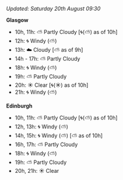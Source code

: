 *Updated: Saturday 20th August 09:30*

**Glasgow**

* 10h, 11h: :partly_sunny: Partly Cloudy [:cyclone:(:partly_sunny:) as of 10h]
* 12h: :cyclone: Windy (:partly_sunny:)
* 13h: :cloud: Cloudy [:partly_sunny: as of 9h]
* 14h - 17h: :partly_sunny: Partly Cloudy
* 18h: :cyclone: Windy (:partly_sunny:)
* 19h: :partly_sunny: Partly Cloudy
* 20h: :sunny: Clear [:cyclone:(:sunny:) as of 10h]
* 21h: :cyclone: Windy (:partly_sunny:)

**Edinburgh**

* 10h, 11h: :partly_sunny: Partly Cloudy [:cyclone:(:partly_sunny:) as of 10h]
* 12h, 13h: :cyclone: Windy (:partly_sunny:)
* 14h, 15h: :cyclone: Windy (:partly_sunny:) [:partly_sunny: as of 10h]
* 16h, 17h: :partly_sunny: Partly Cloudy
* 18h: :cyclone: Windy (:partly_sunny:)
* 19h: :partly_sunny: Partly Cloudy
* 20h, 21h: :sunny: Clear
